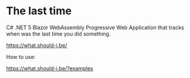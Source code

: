 # The last time
C# .NET 5 Blazor WebAssembly Progressive Web Application that tracks when was the last time you did something.

https://what.should-i.be/

How to use:

https://what.should-i.be/?examples